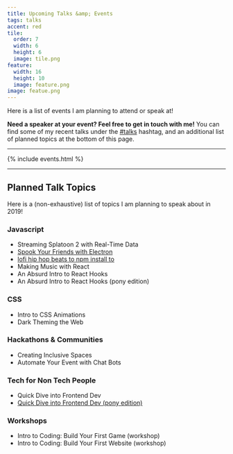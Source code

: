 ```yaml
---
title: Upcoming Talks &amp; Events
tags: talks
accent: red
tile:
  order: 7
  width: 6
  height: 6
  image: tile.png
feature:
  width: 16
  height: 10
  image: feature.png
image: featue.png
---
```


<p class="lead">Here is a list of events I am planning to attend or speak at!</p>

**Need a speaker at your event? Feel free to get in touch with me!** You can find some of my recent talks under the <a href="/hashtag/talks" class="uno">#talks</a> hashtag, and an additional list of planned topics at the bottom of this page.

---

{% include events.html %}

---

## Planned Talk Topics

Here is a (non-exhaustive) list of topics I am planning to speak about in 2019!

### Javascript

- Streaming Splatoon 2 with Real-Time Data
- [Spook Your Friends with Electron](/spooky-electron)
- [lofi hip hop beats to npm install to](/lofi-npm)
- Making Music with React
- An Absurd Intro to React Hooks
- An Absurd Intro to React Hooks (pony edition)

### CSS

- Intro to CSS Animations
- Dark Theming the Web

### Hackathons &amp; Communities

- Creating Inclusive Spaces
- Automate Your Event with Chat Bots

### Tech for Non Tech People

- Quick Dive into Frontend Dev
- [Quick Dive into Frontend Dev (pony edition)](https://speakerdeck.com/pixely/how-equestria-was-made-building-efnws-website-by-pixely-number-ponydev-at-everfree-northwest-1)

### Workshops

- Intro to Coding: Build Your First Game (workshop)
- Intro to Coding: Build Your First Website (workshop)